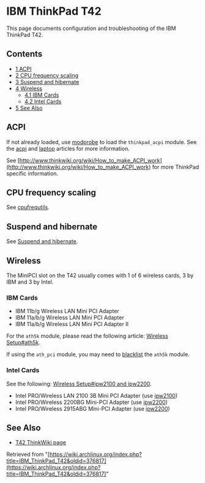 # IBM ThinkPad T42

This page documents configuration and troubleshooting of the IBM ThinkPad T42.

## Contents

*   [1 ACPI](#ACPI)
*   [2 CPU frequency scaling](#CPU_frequency_scaling)
*   [3 Suspend and hibernate](#Suspend_and_hibernate)
*   [4 Wireless](#Wireless)
    *   [4.1 IBM Cards](#IBM_Cards)
    *   [4.2 Intel Cards](#Intel_Cards)
*   [5 See Also](#See_Also)

## ACPI

If not already loaded, use [modprobe](/index.php/Modprobe "Modprobe") to load the `thinkpad_acpi` module. See the [acpi](/index.php/Acpi "Acpi") and [laptop](/index.php/Laptop "Laptop") articles for more information.

See [http://www.thinkwiki.org/wiki/How_to_make_ACPI_work](http://www.thinkwiki.org/wiki/How_to_make_ACPI_work) for more ThinkPad specific information.

## CPU frequency scaling

See [cpufrequtils](/index.php/Cpufrequtils "Cpufrequtils").

## Suspend and hibernate

See [Suspend and hibernate](/index.php/Suspend_and_hibernate "Suspend and hibernate").

## Wireless

The MiniPCI slot on the T42 usually comes with 1 of 6 wireless cards, 3 by IBM and 3 by Intel.

### IBM Cards

*   IBM 11b/g Wireless LAN Mini PCI Adapter
*   IBM 11a/b/g Wireless LAN Mini PCI Adapter
*   IBM 11a/b/g Wireless LAN Mini PCI Adapter II

For the `ath5k` module, please read the following article: [Wireless Setup#ath5k](/index.php/Wireless_Setup#ath5k "Wireless Setup").

If using the `ath_pci` module, you may need to [blacklist](/index.php/Modprobe#Blacklisting "Modprobe") the `ath5k` module.

### Intel Cards

See the following: [Wireless Setup#ipw2100 and ipw2200](/index.php/Wireless_Setup#ipw2100_and_ipw2200 "Wireless Setup").

*   Intel PRO/Wireless LAN 2100 3B Mini PCI Adapter (use [ipw2100](/index.php/Wireless_network_configuration#ipw2100_and_ipw2200 "Wireless network configuration"))
*   Intel PRO/Wireless 2200BG Mini-PCI Adapter (use [ipw2200](/index.php/Wireless_network_configuration#ipw2100_and_ipw2200 "Wireless network configuration"))
*   Intel PRO/Wireless 2915ABG Mini-PCI Adapter (use [ipw2200](/index.php/Wireless_network_configuration#ipw2100_and_ipw2200 "Wireless network configuration"))

## See Also

*   [T42 ThinkWiki page](http://www.thinkwiki.org/wiki/Category:)

Retrieved from "[https://wiki.archlinux.org/index.php?title=IBM_ThinkPad_T42&oldid=376817](https://wiki.archlinux.org/index.php?title=IBM_ThinkPad_T42&oldid=376817)"